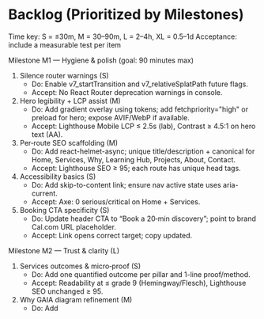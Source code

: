# Backlog (Prioritized by Milestones)

Time key: S = ≤30m, M = 30–90m, L = 2–4h, XL = 0.5–1d
Acceptance: include a measurable test per item

Milestone M1 — Hygiene & polish (goal: 90 minutes max)
1) Silence router warnings (S)
   - Do: Enable v7_startTransition and v7_relativeSplatPath future flags.
   - Accept: No React Router deprecation warnings in console.
2) Hero legibility + LCP assist (M)
   - Do: Add gradient overlay using tokens; add fetchpriority="high" or preload for hero; expose AVIF/WebP if available.
   - Accept: Lighthouse Mobile LCP ≤ 2.5s (lab), Contrast ≥ 4.5:1 on hero text (AA).
3) Per‑route SEO scaffolding (M)
   - Do: Add react-helmet-async; unique title/description + canonical for Home, Services, Why, Learning Hub, Projects, About, Contact.
   - Accept: Lighthouse SEO ≥ 95; each route has unique head tags.
4) Accessibility basics (S)
   - Do: Add skip-to-content link; ensure nav active state uses aria-current.
   - Accept: Axe: 0 serious/critical on Home + Services.
5) Booking CTA specificity (S)
   - Do: Update header CTA to “Book a 20‑min discovery”; point to brand Cal.com URL placeholder.
   - Accept: Link opens correct target; copy updated.

Milestone M2 — Trust & clarity (L)
1) Services outcomes & micro‑proof (S)
   - Do: Add one quantified outcome per pillar and 1-line proof/method.
   - Accept: Readability at ≤ grade 9 (Hemingway/Flesch), Lighthouse SEO unchanged ≥ 95.
2) Why GAIA diagram refinement (M)
   - Do: Add <title>/<desc> on SVG; improve layout and color tokens; aria roles.
   - Accept: Axe: 0 issues in section; users can tab to diagram info.
3) Projects & Demos scaffolding (M)
   - Do: Add R&D demo cards with placeholders; lazy‑load any videos.
   - Accept: LCP unchanged; no layout shifts; images have alt.

Milestone M3 — Demo stubs (XL)
1) Demo A: Think vs Fast (L)
   - Do: UI with model toggle, timer, mocked outputs and citation list.
   - Accept: Runs end‑to‑end locally; timing visible; no console errors.
2) Demo B: Agentic Planner (L)
   - Do: Upload 1 PDF + 1 CSV; generate mocked flow JSON + checklist.
   - Accept: Files processed client‑side; downloadable JSON; Axe clean.
3) Demo C: Coding Collab (L)
   - Do: NL brief → mocked API route diff; copy files UI.
   - Accept: Diff renders; copy buttons work; tests pass locally.

Milestone M4 — Contact/Booking & data (XL)
1) Contact form → Supabase (M)
   - Do: Leads table; form validation; spam honeypot.
   - Accept: Entry stored; success screen informs next steps.
2) Cal.com embed + lazy load (S)
   - Do: Embed on Contact; loading=lazy + intersection observer.
   - Accept: No layout shift; form and embed both usable.
3) Automations (Notion/Slack) (L)
   - Do: Edge function/webhook to forward lead; Slack notification.
   - Accept: Test event visible in Notion/Slack.

Milestone M5 — Performance & accessibility (XL)
1) Asset optimization pass (M)
   - Do: Convert hero + large images to AVIF/WebP; size appropriately.
   - Accept: Lighthouse Perf ≥ 90 Mobile; CLS ≤ 0.1, TBT ≤ 200ms.
2) prefers-reduced-motion (S)
   - Do: Gate CursorGradient and heavy animations.
   - Accept: Motion minimized when prefers-reduced-motion is set.
3) Axe & keyboard audit (M)
   - Do: Ensure focus order, visible focus, and roles across pages.
   - Accept: Axe 0 serious/critical across all routes.

Milestone M6 — Analytics, sitemap, CI (L)
1) Plausible analytics (S)
   - Do: Add script with defer; respect DNT.
   - Accept: Events visible in dashboard; no console errors.
2) Sitemap.xml + robots.txt review (S)
   - Do: Generate sitemap; ensure canonical consistency.
   - Accept: /sitemap.xml present; Search Console accepts.
3) Lighthouse CI + Playwright smoke (M)
   - Do: CI config, single smoke test for nav/hero/CTAs.
   - Accept: CI run ≥ 90 all cats; test green.

Plan Mode — Proposed M1 (≤ 90 minutes)
- Enable React Router v7 future flags (S)
- Add gradient overlay + fetchpriority for hero (M)
- Introduce react-helmet-async and wire unique SEO for 2–3 key routes (Home, Services, Why) (M)
- Add skip-to-content link + aria-current on NavLinks (S)
- Update booking CTA copy/link (S)

Exit criteria for M1
- No router warnings; Lighthouse SEO ≥ 95; Mobile LCP ≤ 2.5s (lab) on Home; Axe 0 serious/critical on Home/Services.
